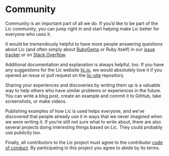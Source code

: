 # Community

Community is an important part of all we do. If you’d like to be part of the Lic community, you can jump right in and start helping make Lic better for everyone who uses it.

It would be tremendously helpful to have more people answering questions about Lic (and often simply about [RubyGems](https://github.com/rubygems/rubygems) or Ruby itself) in our [issue tracker](https://github.com/lic/lic/issues) or on [Stack Overflow](http://stackoverflow.com/questions/tagged/lic).

Additional documentation and explanation is always helpful, too. If you have any suggestions for the Lic website [lic.io](http://lic.io), we would absolutely love it if you opened an issue or pull request on the [lic-site](https://github.com/lic/lic-site) repository.

Sharing your experiences and discoveries by writing them up is a valuable way to help others who have similar problems or experiences in the future. You can write a blog post, create an example and commit it to GitHub, take screenshots, or make videos.

Publishing examples of how Lic is used helps everyone, and we’ve discovered that people already use it in ways that we never imagined when we were writing it. If you’re still not sure what to write about, there are also several projects doing interesting things based on Lic. They could probably use publicity too.

Finally, all contributors to the Lic project must agree to the contributor [code of conduct](http://lic.io/conduct.html). By participating in this project you agree to abide by its terms.
